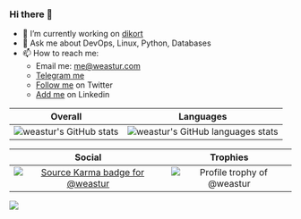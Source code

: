 ### Hi there 👋

- 🔭 I’m currently working on [dikort](https://github.com/weastur/dikort)
- 💬 Ask me about DevOps, Linux, Python, Databases
- 📫 How to reach me:
  - Email me: me@weastur.com
  - [Telegram me](https://t.me/weastur)
  - [Follow me](https://twitter.com/intent/follow?screen_name=weastur1) on Twitter
  - [Add me](www.linkedin.com/in/weastur) on Linkedin 

Overall                    |  Languages
:-------------------------:|:-------------------------:
![weastur's GitHub stats](https://github-readme-stats.vercel.app/api?username=weastur&count_private=true&show_icons=true)  |  ![weastur's GitHub languages stats](https://github-readme-stats.vercel.app/api/top-langs/?username=weastur&layout=compact)


Social                     |  Trophies
:-------------------------:|:-------------------------:
[![Source Karma badge for @weastur](https://sourcekarma-og.vercel.app/api/weastur/github)](https://sourcekarma.vercel.app/weastur)  |  ![Profile trophy of @weastur](https://github-profile-trophy.vercel.app/?username=weastur)

![](https://komarev.com/ghpvc/?username=weastur)

